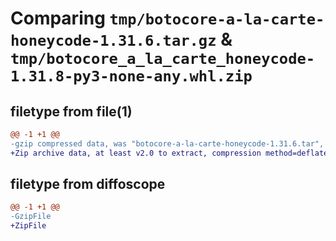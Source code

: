 # Comparing `tmp/botocore-a-la-carte-honeycode-1.31.6.tar.gz` & `tmp/botocore_a_la_carte_honeycode-1.31.8-py3-none-any.whl.zip`

## filetype from file(1)

```diff
@@ -1 +1 @@
-gzip compressed data, was "botocore-a-la-carte-honeycode-1.31.6.tar", last modified: Thu Jul 20 01:20:17 2023, max compression
+Zip archive data, at least v2.0 to extract, compression method=deflate
```

## filetype from diffoscope

```diff
@@ -1 +1 @@
-GzipFile
+ZipFile
```

